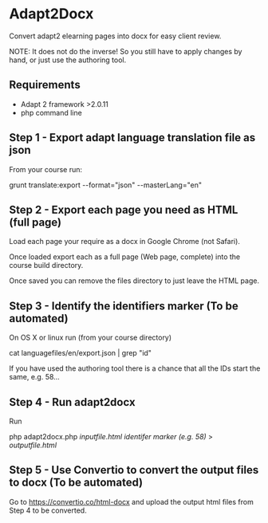 # Adapt2Docx

Convert adapt2 elearning pages into docx for easy client review.

NOTE: It does not do the inverse! So you still have to apply changes by hand, or just use the authoring tool.

## Requirements

* Adapt 2 framework >2.0.11
* php command line

## Step 1 - Export adapt language translation file as json

From your course run:

  grunt translate:export --format="json" --masterLang="en"

## Step 2 - Export each page you need as HTML (full page)

Load each page your require as a docx in Google Chrome (not Safari).

Once loaded export each as a full page (Web page, complete) into the course build directory.

Once saved you can remove the files directory to just leave the HTML page.

## Step 3 - Identify the identifiers marker (To be automated)

On OS X or linux run (from your course directory)

  cat languagefiles/en/export.json | grep \"id\"

If you have used the authoring tool there is a chance that all the IDs start the same, e.g. 58...

## Step 4 - Run adapt2docx

Run

  php adapt2docx.php *inputfile.html* *identifer marker (e.g. 58)* > *outputfile.html*

## Step 5 - Use Convertio to convert the output files to docx (To be automated)

Go to https://convertio.co/html-docx and upload the output html files from Step 4 to be converted.







